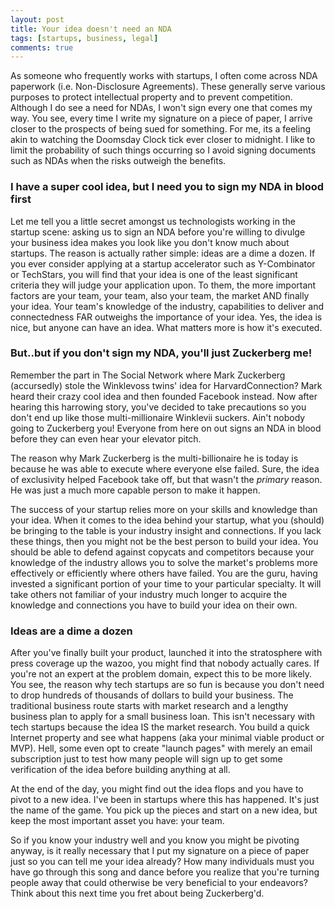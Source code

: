 ```yaml
---
layout: post
title: Your idea doesn't need an NDA
tags: [startups, business, legal]
comments: true
---
```


As someone who frequently works with startups, I often come across NDA paperwork (i.e. Non-Disclosure Agreements). These
generally serve various purposes to protect intellectual property and to prevent competition. Although I do see a need
for NDAs, I won't sign every one that comes my way. You see, every time I write my signature on a piece of paper, I
arrive closer to the prospects of being sued for something. For me, its a feeling akin to watching
the Doomsday Clock tick ever closer to midnight. I like to limit the probability of such things occurring so I avoid
signing documents such as NDAs when the risks outweigh the benefits.

### I have a super cool idea, but I need you to sign my NDA in blood first

Let me tell you a little secret amongst us technologists working in the startup scene: asking us to sign an NDA before
you're willing to divulge your business idea makes you look like you don't know much about startups. The reason is
actually rather simple: ideas are a dime a dozen. If you ever consider applying at a startup accelerator such as
Y-Combinator or TechStars, you will find that your idea is one of the least significant criteria they will judge your
application upon. To them, the more important factors are your team, your team, also your team, the market AND finally
your idea. Your team's knowledge of the industry, capabilities to deliver and connectedness FAR outweighs the
importance of your idea. Yes, the idea is nice, but anyone can have an idea. What matters more is how it's executed.

### But..but if you don't sign my NDA, you'll just Zuckerberg me!

Remember the part in The Social Network where Mark Zuckerberg (accursedly) stole the Winklevoss twins' idea for
HarvardConnection? Mark heard their crazy cool idea and then founded Facebook instead. Now after hearing this
harrowing story, you've decided to take precautions so you don't end up like those multi-millionaire Winklevii suckers.
Ain't nobody going to Zuckerberg you! Everyone from here on out signs an NDA in blood before they can even hear your
elevator pitch.

The reason why Mark Zuckerberg is the multi-billionaire he is today is because he was able to execute where everyone
else failed. Sure, the idea of exclusivity helped Facebook take off, but that wasn't the *primary* reason. He was just a
much more capable person to make it happen.

The success of your startup relies more on your skills and knowledge than your idea. When it comes to the idea behind
your startup, what you (should) be bringing to the table is your industry insight and connections. If you lack these
things, then you might not be the best person to build your idea. You should be able to defend against copycats and
competitors because your knowledge of the industry allows you to solve the market's problems more effectively or
efficiently where others have failed. You are the guru, having invested a significant portion of your time to your
particular specialty. It will take others not familiar of your industry much longer to acquire the knowledge and
connections you have to build your idea on their own.

### Ideas are a dime a dozen

After you've finally built your product, launched it into the stratosphere with press coverage up the wazoo, you might
find that nobody actually cares. If you're not an expert at the problem domain, expect this to be more likely. You see,
the reason why tech startups are so fun is because you don't need to drop hundreds of thousands of dollars to build your
business. The traditional business route starts with market research and a lengthy business plan to apply for a small
business loan. This isn't necessary with tech startups because the idea IS the market research. You build a quick Internet
property and see what happens (aka your minimal viable product or MVP). Hell, some even opt to create "launch pages"
with merely an email subscription just to test how many people will sign up to get some verification of the idea
before building anything at all.

At the end of the day, you might find out the idea flops and you have to pivot to a new idea. I've been in startups
where this has happened. It's just the name of the game. You pick up the pieces and start on a new idea, but keep the
most important asset you have: your team.

So if you know your industry well and you know you might be pivoting anyway, is it really necessary that I put my
signature on a piece of paper just so you can tell me your idea already? How many individuals must you have go through
this song and dance before you realize that you're turning people away that could otherwise be very beneficial to your
endeavors? Think about this next time you fret about being Zuckerberg'd.





